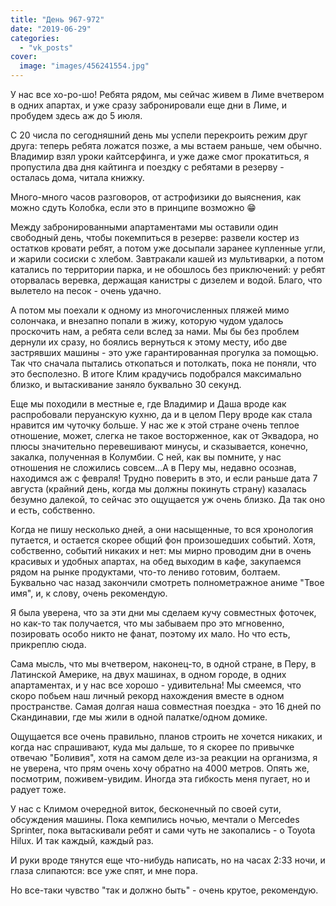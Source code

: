 ```yaml
---
title: "День 967-972"
date: "2019-06-29"
categories: 
  - "vk_posts"
cover:
  image: "images/456241554.jpg"
---
```


У нас все хо-ро-шо! Ребята рядом, мы сейчас живем в Лиме вчетвером в одних апартах, и уже сразу забронировали еще дни в Лиме, и пробудем здесь аж до 5 июля.

С 20 числа по сегодняшний день мы успели перекроить режим друг друга: теперь ребята ложатся позже, а мы встаем раньше, чем обычно. Владимир взял уроки кайтсерфинга, и уже даже смог прокатиться, я пропустила два дня кайтинга и поездку с ребятами в резерву - осталась дома, читала книжку.

<!--more-->

Много-много часов разговоров, от астрофизики до выяснения, как можно сдуть Колобка, если это в принципе возможно 😁

Между забронированными апартаментами мы оставили один свободный день, чтобы покемпиться в резерве: развели костер из остатков кровати ребят, а потом уже досыпали заранее купленные угли, и жарили сосиски с хлебом. Завтракали кашей из мультиварки, а потом катались по территории парка, и не обошлось без приключений: у ребят оторвалась веревка, держащая канистры с дизелем и водой. Благо, что вылетело на песок - очень удачно.

А потом мы поехали к одному из многочисленных пляжей мимо солончака, и внезапно попали в жижу, которую чудом удалось проскочить нам, а ребята сели вслед за нами. Мы бы без проблем дернули их сразу, но боялись вернуться к этому месту, ибо две застрявших машины - это уже гарантированная прогулка за помощью. Так что сначала пытались откопаться и потолкать, пока не поняли, что это бесполезно. В итоге Клим крадучись подобрался максимально близко, и вытаскивание заняло буквально 30 секунд.

Еще мы походили в местные е, где Владимир и Даша вроде как распробовали перуанскую кухню, да и в целом Перу вроде как стала нравится им чуточку больше. У нас же к этой стране очень теплое отношение, может, слегка не такое восторженное, как от Эквадора, но плюсы значительно перевешивают минусы, и сказывается, конечно, закалка, полученная в Колумбии. С ней, как вы помните, у нас отношения не сложились совсем...А в Перу мы, недавно осознав, находимся аж с февраля! Трудно поверить в это, и если раньше дата 7 августа (крайний день, когда мы должны покинуть страну) казалась безумно далекой, то сейчас это ощущается уж очень близко. Да так оно и есть, собственно.

Когда не пишу несколько дней, а они насыщенные, то вся хронология путается, и остается скорее общий фон произошедших событий. Хотя, собственно, событий никаких и нет: мы мирно проводим дни в очень красивых и удобных апартах, на обед выходим в кафе, закупаемся рядом на рынке продуктами, что-то лениво готовим, болтаем. Буквально час назад закончили смотреть полнометражное аниме "Твое имя", и, к слову, очень рекомендую.

Я была уверена, что за эти дни мы сделаем кучу совместных фоточек, но как-то так получается, что мы забываем про это мгновенно, позировать особо никто не фанат, поэтому их мало. Но что есть, прикреплю сюда.

Сама мысль, что мы вчетвером, наконец-то, в одной стране, в Перу, в Латинской Америке, на двух машинах, в одном городе, в одних апартаментах, и у нас все хорошо - удивительна! Мы смеемся, что скоро побьем наш личный рекорд нахождения вместе в одном пространстве. Самая долгая наша совместная поездка - это 16 дней по Скандинавии, где мы жили в одной палатке/одном домике.

Ощущается все очень правильно, планов строить не хочется никаких, и когда нас спрашивают, куда мы дальше, то я скорее по привычке отвечаю "Боливия", хотя на самом деле из-за реакции на организма, я не уверена, что прям очень хочу обратно на 4000 метров. Опять же, посмотрим, поживем-увидим. Иногда эта гибкость меня пугает, но и радует тоже.

У нас с Климом очередной виток, бесконечный по своей сути, обсуждения машины. Пока кемпились ночью, мечтали о Mercedes Sprinter, пока вытаскивали ребят и сами чуть не закопались - о Toyota Hilux. И так каждый, каждый раз.

И руки вроде тянутся еще что-нибудь написать, но на часах 2:33 ночи, и глаза слипаются: все уже спят, и мне пора.

Но все-таки чувство "так и должно быть" - очень крутое, рекомендую.
